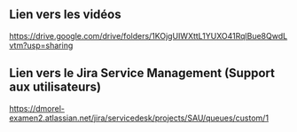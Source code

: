 ## Lien vers les vidéos
https://drive.google.com/drive/folders/1KOjgUIWXttL1YUXO41RqlBue8QwdLvtm?usp=sharing

## Lien vers le Jira Service Management (Support aux utilisateurs)
https://dmorel-examen2.atlassian.net/jira/servicedesk/projects/SAU/queues/custom/1